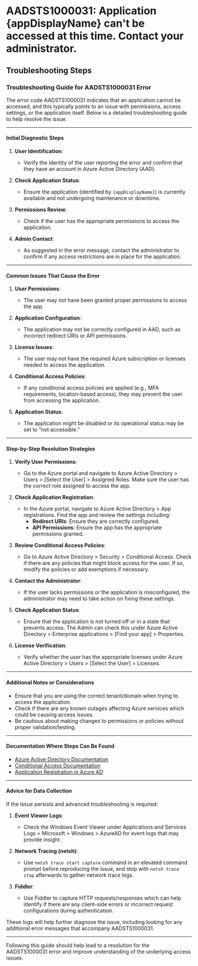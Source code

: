 
# AADSTS1000031: Application {appDisplayName} can't be accessed at this time. Contact your administrator.


## Troubleshooting Steps
### Troubleshooting Guide for AADSTS1000031 Error

The error code AADSTS1000031 indicates that an application cannot be accessed, and this typically points to an issue with permissions, access settings, or the application itself. Below is a detailed troubleshooting guide to help resolve the issue.

---

#### Initial Diagnostic Steps

1. **User Identification**:
   - Verify the identity of the user reporting the error and confirm that they have an account in Azure Active Directory (AAD).
  
2. **Check Application Status**:
   - Ensure the application (identified by `{appDisplayName}`) is currently available and not undergoing maintenance or downtime.

3. **Permissions Review**:
   - Check if the user has the appropriate permissions to access the application.

4. **Admin Contact**:
   - As suggested in the error message, contact the administrator to confirm if any access restrictions are in place for the application.

---

#### Common Issues That Cause the Error

1. **User Permissions**:
   - The user may not have been granted proper permissions to access the app.

2. **Application Configuration**:
   - The application may not be correctly configured in AAD, such as incorrect redirect URIs or API permissions.

3. **License Issues**:
   - The user may not have the required Azure subscription or licenses needed to access the application.

4. **Conditional Access Policies**:
   - If any conditional access policies are applied (e.g., MFA requirements, location-based access), they may prevent the user from accessing the application.

5. **Application Status**:
   - The application might be disabled or its operational status may be set to “not accessible.”

---

#### Step-by-Step Resolution Strategies

1. **Verify User Permissions**:
   - Go to the Azure portal and navigate to Azure Active Directory > Users > [Select the User] > Assigned Roles. Make sure the user has the correct role assigned to access the app.

2. **Check Application Registration**:
   - In the Azure portal, navigate to Azure Active Directory > App registrations. Find the app and review the settings including:
     - **Redirect URIs**: Ensure they are correctly configured.
     - **API Permissions**: Ensure the app has the appropriate permissions granted.

3. **Review Conditional Access Policies**:
   - Go to Azure Active Directory > Security > Conditional Access. Check if there are any policies that might block access for the user. If so, modify the policies or add exemptions if necessary.

4. **Contact the Administrator**:
   - If the user lacks permissions or the application is misconfigured, the administrator may need to take action on fixing these settings.

5. **Check Application Status**:
   - Ensure that the application is not turned off or in a state that prevents access. The Admin can check this under Azure Active Directory > Enterprise applications > [Find your app] > Properties.

6. **License Verification**:
   - Verify whether the user has the appropriate licenses under Azure Active Directory > Users > [Select the User] > Licenses.

---

#### Additional Notes or Considerations

- Ensure that you are using the correct tenant/domain when trying to access the application.
- Check if there are any known outages affecting Azure services which could be causing access issues.
- Be cautious about making changes to permissions or policies without proper validation/testing.

---

#### Documentation Where Steps Can Be Found

- [Azure Active Directory Documentation](https://docs.microsoft.com/en-us/azure/active-directory/)
- [Conditional Access Documentation](https://docs.microsoft.com/en-us/azure/active-directory/conditional-access/)
- [Application Registration in Azure AD](https://docs.microsoft.com/en-us/azure/active-directory/develop/quickstart-register-app)

---

#### Advice for Data Collection

If the issue persists and advanced troubleshooting is required:

1. **Event Viewer Logs**:
   - Check the Windows Event Viewer under Applications and Services Logs > Microsoft > Windows > AzureAD for event logs that may provide insight.

2. **Network Tracing (netsh)**:
   - Use `netsh trace start capture` command in an elevated command prompt before reproducing the issue, and stop with `netsh trace stop` afterwards to gather network trace logs.

3. **Fiddler**:
   - Use Fiddler to capture HTTP requests/responses which can help identify if there are any client-side errors or incorrect request configurations during authentication.

These logs will help further diagnose the issue, including looking for any additional error messages that accompany AADSTS1000031.

---

Following this guide should help lead to a resolution for the AADSTS1000031 error and improve understanding of the underlying access issues.